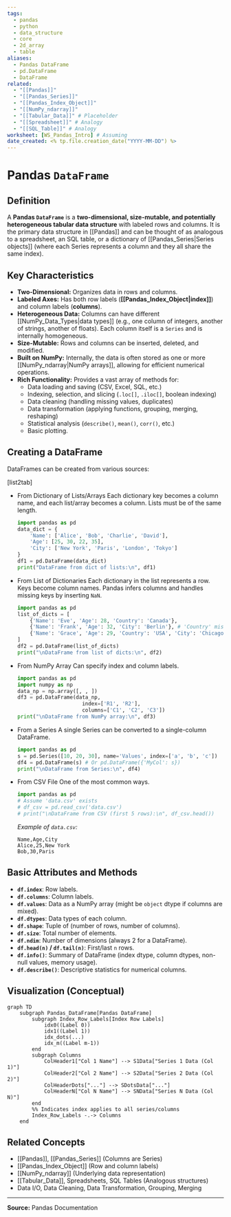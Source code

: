 ```yaml
---
tags:
  - pandas
  - python
  - data_structure
  - core
  - 2d_array
  - table
aliases:
  - Pandas DataFrame
  - pd.DataFrame
  - DataFrame
related:
  - "[[Pandas]]"
  - "[[Pandas_Series]]"
  - "[[Pandas_Index_Object]]"
  - "[[NumPy_ndarray]]"
  - "[[Tabular_Data]]" # Placeholder
  - "[[Spreadsheet]]" # Analogy
  - "[[SQL_Table]]" # Analogy
worksheet: [WS_Pandas_Intro] # Assuming
date_created: <% tp.file.creation_date("YYYY-MM-DD") %>
---
```

# Pandas `DataFrame`

## Definition

A **Pandas `DataFrame`** is a **two-dimensional, size-mutable, and potentially heterogeneous tabular data structure** with labeled rows and columns. It is the primary data structure in [[Pandas]] and can be thought of as analogous to a spreadsheet, an SQL table, or a dictionary of [[Pandas_Series|Series objects]] (where each Series represents a column and they all share the same index).

## Key Characteristics

- **Two-Dimensional:** Organizes data in rows and columns.
- **Labeled Axes:** Has both row labels (**[[Pandas_Index_Object|index]]**) and column labels (**columns**).
- **Heterogeneous Data:** Columns can have different [[NumPy_Data_Types|data types]] (e.g., one column of integers, another of strings, another of floats). Each column itself is a `Series` and is internally homogeneous.
- **Size-Mutable:** Rows and columns can be inserted, deleted, and modified.
- **Built on NumPy:** Internally, the data is often stored as one or more [[NumPy_ndarray|NumPy arrays]], allowing for efficient numerical operations.
- **Rich Functionality:** Provides a vast array of methods for:
    - Data loading and saving (CSV, Excel, SQL, etc.)
    - Indexing, selection, and slicing (`.loc[]`, `.iloc[]`, boolean indexing)
    - Data cleaning (handling missing values, duplicates)
    - Data transformation (applying functions, grouping, merging, reshaping)
    - Statistical analysis (`describe()`, `mean()`, `corr()`, etc.)
    - Basic plotting.

## Creating a DataFrame

DataFrames can be created from various sources:

[list2tab]
- From Dictionary of Lists/Arrays
	Each dictionary key becomes a column name, and each list/array becomes a column. Lists must be of the same length.
	```python
	import pandas as pd
	data_dict = {
	    'Name': ['Alice', 'Bob', 'Charlie', 'David'],
	    'Age': [25, 30, 22, 35],
	    'City': ['New York', 'Paris', 'London', 'Tokyo']
	}
	df1 = pd.DataFrame(data_dict)
	print("DataFrame from dict of lists:\n", df1)
	```
- From List of Dictionaries
	Each dictionary in the list represents a row. Keys become column names. Pandas infers columns and handles missing keys by inserting `NaN`.
	```python
	import pandas as pd
	list_of_dicts = [
	    {'Name': 'Eve', 'Age': 28, 'Country': 'Canada'},
	    {'Name': 'Frank', 'Age': 32, 'City': 'Berlin'}, # 'Country' missing, 'City' new
	    {'Name': 'Grace', 'Age': 29, 'Country': 'USA', 'City': 'Chicago'}
	]
	df2 = pd.DataFrame(list_of_dicts)
	print("\nDataFrame from list of dicts:\n", df2)
	```
- From NumPy Array
	Can specify index and column labels.
	```python
	import pandas as pd
	import numpy as np
	data_np = np.array([, , ])
	df3 = pd.DataFrame(data_np,
	                     index=['R1', 'R2'],
	                     columns=['C1', 'C2', 'C3'])
	print("\nDataFrame from NumPy array:\n", df3)
	```
- From a Series
	A single Series can be converted to a single-column DataFrame.
	```python
	import pandas as pd
	s = pd.Series([10, 20, 30], name='Values', index=['a', 'b', 'c'])
	df4 = pd.DataFrame(s) # Or pd.DataFrame({'MyCol': s})
	print("\nDataFrame from Series:\n", df4)
	```
- From CSV File
	One of the most common ways.
	```python
	import pandas as pd
	# Assume 'data.csv' exists
	# df_csv = pd.read_csv('data.csv')
	# print("\nDataFrame from CSV (first 5 rows):\n", df_csv.head())
	```
	*Example of `data.csv`:*
	```csv
	Name,Age,City
	Alice,25,New York
	Bob,30,Paris
	```

## Basic Attributes and Methods

- **`df.index`**: Row labels.
- **`df.columns`**: Column labels.
- **`df.values`**: Data as a NumPy array (might be `object` dtype if columns are mixed).
- **`df.dtypes`**: Data types of each column.
- **`df.shape`**: Tuple of (number of rows, number of columns).
- **`df.size`**: Total number of elements.
- **`df.ndim`**: Number of dimensions (always 2 for a DataFrame).
- **`df.head(n)` / `df.tail(n)`**: First/last `n` rows.
- **`df.info()`**: Summary of DataFrame (index dtype, column dtypes, non-null values, memory usage).
- **`df.describe()`**: Descriptive statistics for numerical columns.

## Visualization (Conceptual)

```mermaid
graph TD
    subgraph Pandas_DataFrame[Pandas DataFrame]
        subgraph Index_Row_Labels[Index Row Labels]
            idx0((Label 0))
            idx1((Label 1))
            idx_dots(...)
            idx_m((Label m-1))
        end
        subgraph Columns
            ColHeader1["Col 1 Name"] --> S1Data["Series 1 Data (Col 1)"]
            ColHeader2["Col 2 Name"] --> S2Data["Series 2 Data (Col 2)"]
            ColHeaderDots["..."] --> SDotsData["..."]
            ColHeaderN["Col N Name"] --> SNData["Series N Data (Col N)"]
        end
        %% Indicates index applies to all series/columns
        Index_Row_Labels -.-> Columns
    end
```

## Related Concepts
- [[Pandas]], [[Pandas_Series]] (Columns are Series)
- [[Pandas_Index_Object]] (Row and column labels)
- [[NumPy_ndarray]] (Underlying data representation)
- [[Tabular_Data]], Spreadsheets, SQL Tables (Analogous structures)
- Data I/O, Data Cleaning, Data Transformation, Grouping, Merging

---
**Source:** Pandas Documentation